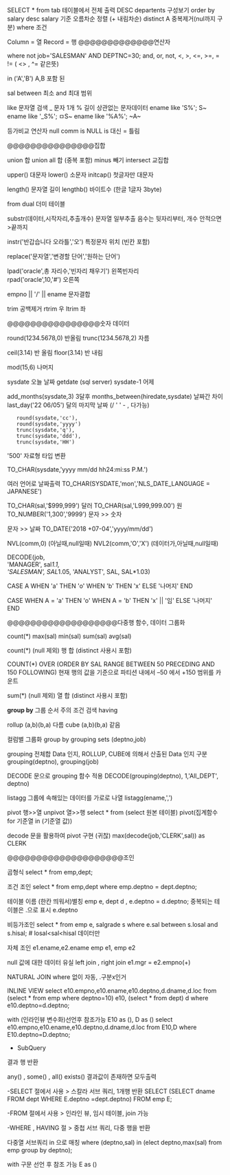 SELECT * from tab 		테이블에서 전체 출력
DESC departents 		구성보기
order by salary desc 	salary 기준 오름차순 정렬 (+ 내림차순)
distinct A 		중복제거(nul까지 구분)
where 		 	조건

Column = 열
Record = 행
@@@@@@@@@@@@@연산자

where not job='SALESMAN' AND DEPTNC=30;
and, or, not, <, >, <=, >=, =
!= ( <> , ^= 같은뜻)

﻿in ('A','B') 		A,B 포함 된

sal between 최소 and 최대 	범위

like 문자열 검색
_ 	문자 1개
% 	길이 상관없는 문자데이터
ename like 'S%'; 	S~
ename like '_S%'; 	ㅁS~
ename like '%A%'; 	~A~

등가비교 연산자 null
comm is NULL 	is 대신 = 틀림
	
@@@@@@@@@@@@@@@집합

union 	합
union all 	합 (중복 포함)
minus  	빼기
intersect 	교집합

upper()	대문자
lower()	소문자
initcap() 	첫글자만 대문자

length()	문자열 길이
lengthb()	바이트수 (한글 1글자 3byte)

from dual	더미 테이블

substr(데이터,시작자리,추출개수)	문자열 일부추출 
음수는 뒷자리부터, 개수 안적으면 >끝까지

instr('반갑습니다 오라틀','오') 	특정문자 위치 (빈칸 포함)

replace('문자열','변경할 단어','원하는 단어')

lpad('oracle',총 자리수,'빈자리 채우기')		왼쪽빈자리	
rpad('oracle',10,'#')				오른쪽

empno || '/' || ename	문자결합

trim	공백제거
rtrim	우
ltrim	좌

@@@@@@@@@@@@@@@@숫자 데이터

round(1234.5678,0) 	반올림
trunc(1234.5678,2) 		자름

ceil(3.14) 	반 올림
floor(3.14) 	반 내림

mod(15,6)	나머지

sysdate 		오늘 날짜
getdate (sql server)
sysdate-1 	어제

add_months(sysdate,3) 		3달후
months_between(hiredate,sysdate)	날짜간 차이
last_day('22 06/05')			달의 마지막 날짜 (/ ' ' - , 다가능)

       round(sysdate,'cc'),
       round(sysdate,'yyyy')
       trunc(sysdate,'q'),
       trunc(sysdate,'ddd'),
       trunc(sysdate,'HH')

'500' 자료형 타입 변환

TO_CHAR(sysdate,'yyyy mm/dd hh24:mi:ss P.M.')

여러 언어로 날짜출력
TO_CHAR(SYSDATE,'mon','NLS_DATE_LANGUAGE = JAPANESE')

TO_CHAR(sal,'$999,999')	달러
TO_CHAR(sal,'L999,999.00') 	원
TO_NUMBER('1,300','9999')	문자 >> 숫자 

문자 >> 날짜
TO_DATE('2018 +07-04','yyyy/mm/dd')

NVL(comm,0) 		(아닐때,null일때)
NVL2(comm,'O','X') 	 (데이터가,아닐때,null일때)

DECODE(job,		     		
	'MANAGER',  sal*1.1,		
        'SALESMAN', SAL*1.05,
        'ANALYST',   SAL,
         SAL*1.03) 

CASE A
WHEN 'a' THEN 'o'
WHEN 'b' THEN 'x'
ELSE '나머지'
END

CASE WHEN A = 'a' THEN 'o'
     WHEN A = 'b' THEN 'x' || '임'
     ELSE '나머지'
END

@@@@@@@@@@@@@@@@@@@다중행 함수, 데이터 그룹화

count(*)  max(sal)  min(sal)  sum(sal)  avg(sal)

count(*) 		(null 제외) 행 합 (distinct 사용시 포함)

COUNT(*) 
  OVER (ORDER BY SAL
  RANGE BETWEEN 50 PRECEDING AND 150 FOLLOWING)		현재 행의 값을 기준으로 파티션 내에서 –50 에서 +150 범위를 카운트

sum(*)		(null 제외) 열 합 (distinct 사용시 포함)
	
 **group by** 
그룹 순서 주의
조건 검색 having

rollup	(a,b)(b,a) 다름
cube	(a,b)(b,a) 같음

컬럼별 그룹화
group by grouping sets (deptno,job)

grouping 	전체합 Data 인지, ROLLUP, CUBE에 의해서 산출된 Data 인지 구분
grouping(deptno), grouping(job)

DECODE 문으로 grouping 함수 적용
DECODE(grouping(deptno),
            1,'All_DEPT',
	deptno)

listagg		그룹에 속해있는 데이터를 가로로 나열
listagg(ename,',')

pivot 	행>>열
unpivot 	열>>행
select * from (select 원본 테이블)
 	pivot(집계함수 for 기준열 in (기준열 값))

decode 문을 활용하여 pivot 구현 (귀찮)
 max(decode(job,'CLERK',sal)) as CLERK

@@@@@@@@@@@@@@@@@@@@조인

곱형식
select * from emp,dept;

조건 조인
select * from emp,dept
where emp.deptno = dept.deptno;

테이블 이름 (한칸 띄워서)별칭
emp e, dept d  ,  e.deptno = d.deptno;
중복되는 테이블은 .으로 표시
e.deptno

비등가조인 
select * from emp e, salgrade s
where e.sal between s.losal and s.hisal;  # losal<sal<hisal 데이터만

자체 조인
e1.ename,e2.ename
emp e1, emp e2

null 값에 대한 데이터 유실
left join	, right join
e1.mgr = e2.empno(+)

NATURAL JOIN 
where 없이 자동, .구분x인거

INLINE VIEW
select e10.empno,e10.ename,e10.deptno,d.dname,d.loc
from (select * from emp where deptno=10) e10,
       (select * from dept) d
where e10.deptno=d.deptno;

with		(인라인뷰 변수화)선언후 참조가능
E10 as (),
D   as ()
select e10.empno,e10.ename,e10.deptno,d.dname,d.loc
from E10,D
where E10.deptno=D.deptno;

- SubQuery

결과 행 반환

any()  , some()  , all()
exists() 	결과값이 존재하면 모두출력

-SELECT 절에서 사용 	> 스칼라 서브 쿼리, 1개행 반환
 SELECT (SELECT dname FROM dept WHERE E.deptno =dept.deptno) FROM emp E;

-FROM 절에서 사용 	> 인라인 뷰, 임시 테이블, join 가능

-WHERE , HAVING 절	> 중첩 서브 쿼리, 다중 행을 반환

다중열 서브쿼리 
in 으로 매칭
where (deptno,sal) in (elect deptno,max(sal) from emp group by deptno);

﻿with 구문		선언 후 참조 가능﻿
E as ()
